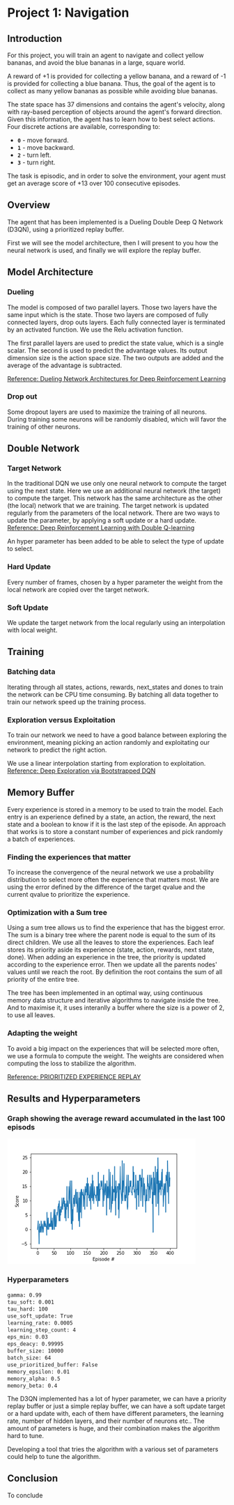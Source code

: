 # Project 1: Navigation
 
## Introduction
 
For this project, you will train an agent to navigate and collect yellow bananas, and avoid the blue bananas in a large, square world.
 
A reward of +1 is provided for collecting a yellow banana, and a reward of -1 is provided for collecting a blue banana.  Thus, the goal of the agent is to collect as many yellow bananas as possible while avoiding blue bananas. 
 
The state space has 37 dimensions and contains the agent's velocity, along with ray-based perception of objects around the agent's forward direction.  Given this information, the agent has to learn how to best select actions.  Four discrete actions are available, corresponding to:
- **`0`** - move forward.
- **`1`** - move backward.
- **`2`** - turn left.
- **`3`** - turn right.
 
The task is episodic, and in order to solve the environment, your agent must get an average score of +13 over 100 consecutive episodes.
 
 
## Overview
 
The agent that has been implemented is a Dueling Double Deep Q Network (D3QN), using a prioritized replay buffer.
 
First we will see the model architecture, then I will present to you how the neural network is used, and finally we will explore the replay buffer.
 
 
## Model Architecture
 
### Dueling
The model is composed of two parallel layers. Those two layers have the same input which is the state. Those two layers are composed of fully connected layers, drop outs layers. Each fully connected layer is terminated by an activated function. We use the Relu activation function.
 
The first parallel layers are used to predict the state value, which is a single scalar. The second is used to predict the advantage values. Its output dimension size is the action space size. The two outputs are added and the average of the advantage is subtracted.
 
[Reference: Dueling Network Architectures for Deep Reinforcement Learning](https://arxiv.org/pdf/1511.06581.pdf)
 
### Drop out
 
Some dropout layers are used to maximize the training of all neurons. During training some neurons will be randomly disabled, which will favor the training of other neurons.
 
## Double Network
 
### Target Network
In the traditional DQN we use only one neural network to compute the target using the next state. Here we use an additional neural network (the target) to compute the target. This network has the same architecture as the other (the local) network that we are training. The target network is updated regularly from the parameters of the local network. There are two ways to update the parameter, by applying a soft update or a hard update.
[Reference: Deep Reinforcement Learning with Double Q-learning](https://arxiv.org/pdf/1509.06461.pdf)
 
An hyper parameter has been added to be able to select the type of update to select.
 
### Hard Update
Every number of frames, chosen by a hyper parameter the weight from the local network are copied over the target network.
 
### Soft Update
We update the target network from the local regularly using an interpolation with local weight.
 
## Training
 
### Batching data
Iterating through all states, actions, rewards, next_states and dones to train the network can be CPU time consuming. By batching all data together to train our network speed up the training process.
 
### Exploration versus Exploitation
To train our network we need to have a good balance between exploring the environment, meaning picking an action randomly and exploitating our network to predict the right action.
 
We use a linear interpolation starting from exploration to exploitation.
[Reference: Deep Exploration via Bootstrapped DQN](https://papers.nips.cc/paper/2016/file/8d8818c8e140c64c743113f563cf750f-Paper.pdf)
 
## Memory Buffer
 
Every experience is stored in a memory to be used to train the model. Each entry is an experience defined by a state, an action, the reward, the next state and a boolean to know if it is the last step of the episode.
An approach that works is to store a constant number of experiences and pick randomly a batch of experiences.
 
### Finding the experiences that matter
To increase the convergence of the neural network we use a probability distribution to select more often the experience that matters most. We are using the error defined by the difference of the target qvalue and the current qvalue to prioritize the experience.
 
### Optimization with a Sum tree
Using a sum tree allows us to find the experience that has the biggest error. The sum is a binary tree where the parent node is equal to the sum of its direct children.
We use all the leaves to store the experiences. Each leaf stores its priority aside its experience (state, action, rewards, next state, done). When adding an experience in the tree, the priority is updated according to the experience error. Then we update all the parents nodes' values until we reach the root. By definition the root contains the sum of all priority of the entire tree.
 
The tree has been implemented in an optimal way, using continuous memory data structure and iterative algorithms to navigate inside the tree. And to maximise it, it uses interanlly a buffer where the size is a power of 2, to use all leaves.

### Adapting the weight
To avoid a big impact on the experiences that will be selected more often, we use a formula to compute the weight. The weights are considered when computing the loss to stabilize the algorithm.
  
 [Reference: PRIORITIZED EXPERIENCE REPLAY ](https://arxiv.org/pdf/1511.05952.pdf)

## Results and Hyperparameters

### Graph showing the average reward accumulated in the last 100 episods

![alt text](https://github.com/Vinssou/Banana/blob/master/score.png)

### Hyperparameters
```
gamma: 0.99 
tau_soft: 0.001 
tau_hard: 100 
use_soft_update: True 
learning_rate: 0.0005 
learning_step_count: 4 
eps_min: 0.03 
eps_deacy: 0.99995 
buffer_size: 10000 
batch_size: 64 
use_prioritized_buffer: False 
memory_epsilon: 0.01 
memory_alpha: 0.5 
memory_beta: 0.4 

```
The D3QN implemented has a lot of hyper parameter, we can have a priority replay buffer or just a simple replay buffer, we can have a soft update target or a hard update with, each of them have different parameters, the learning rate, number of hidden layers, and their number of neurons etc.. The amount of parameters is huge, and their combination makes the algorithm hard to tune.
 
Developing a tool that tries the algorithm with a various set of parameters could help to tune the algorithm.



## Conclusion
 
To conclude 